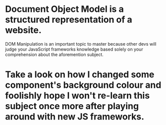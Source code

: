 # Document Object Model is a structured representation of a website. 
DOM Manipulation is an important topic to master because other devs will judge your JavaScript frameworks knowledge based solely on your comprehension about the aforemention subject.
# Take a look on how I changed some component's background colour and foolishly hope I won't re-learn this subject once more after playing around with new JS frameworks.
